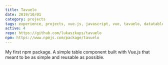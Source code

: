 ```yaml
---
title: Tavuelo
date: 2019/10/01
category: projects
tags: experience, projects, vue.js, javascript, vue, tavuelo, datatable, table
active: 4
repo: https://github.com/lukaszkups/tavuelo
npm: https://www.npmjs.com/package/tavuelo
---
```


My first npm package. A simple table component built with Vue.js that meant to be as simple and reusable as possible.
